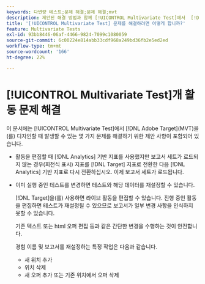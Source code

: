 ```yaml
---
keywords: 다변량 테스트;문제 해결;문제 해결;mvt
description: 제안된 해결 방법과 함께 [!UICONTROL Multivariate Test]에서  [!DNL Adobe Target](MVT) 활동을 사용하는 동안 발생할 수 있는 잠재적인 어려움에 대해 알아봅니다.
title: '[!UICONTROL Multivariate Test] 문제를 해결하려면 어떻게 합니까?'
feature: Multivariate Tests
exl-id: 93bb8446-06af-4466-9824-7099c1080059
source-git-commit: 6c00224e814abb33cdf968a249bd36fb2e5ed2ed
workflow-type: tm+mt
source-wordcount: '166'
ht-degree: 22%

---
```


# [!UICONTROL Multivariate Test]개 활동 문제 해결

이 문서에는 [!UICONTROL Multivariate Test]에서 [!DNL Adobe Target]&#x200B;(MVT)을(를) 디자인할 때 발생할 수 있는 몇 가지 문제를 해결하기 위한 제안 사항이 포함되어 있습니다.

* 활동을 편집할 때 [!DNL Analytics] 기반 지표를 사용했지만 보고서 세트가 로드되지 않는 경우(회전식 표시) 지표를 [!DNL Target] 지표로 전환한 다음 [!DNL Analytics] 기반 지표로 다시 전환하십시오. 이제 보고서 세트가 로드됩니다.
* 이미 실행 중인 테스트를 변경하면 테스트와 해당 데이터를 재설정할 수 있습니다.

  [!DNL Target]을(를) 사용하면 라이브 활동을 편집할 수 있습니다. 진행 중인 활동을 편집하면 테스트가 재설정될 수 있으므로 보고서가 일부 변경 사항을 인식하지 못할 수 있습니다.

  기존 텍스트 또는 html 오퍼 편집 등과 같은 간단한 변경을 수행하는 것이 안전합니다.

  경험 이름 및 보고서를 재설정하는 특정 작업은 다음과 같습니다.

   * 새 위치 추가
   * 위치 삭제
   * 새 오퍼 추가 또는 기존 위치에서 오퍼 삭제
